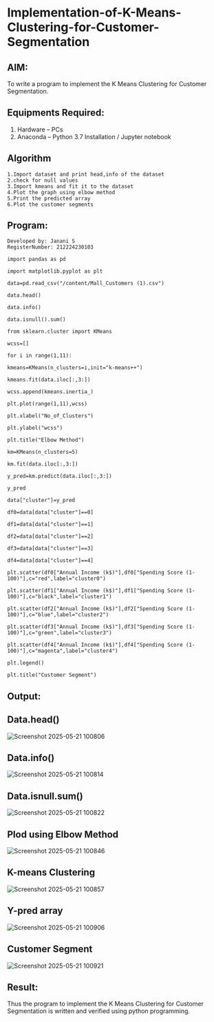 # Implementation-of-K-Means-Clustering-for-Customer-Segmentation

## AIM:
To write a program to implement the K Means Clustering for Customer Segmentation.

## Equipments Required:
1. Hardware – PCs
2. Anaconda – Python 3.7 Installation / Jupyter notebook

## Algorithm
```
1.Import dataset and print head,info of the dataset
2.check for null values
3.Import kmeans and fit it to the dataset
4.Plot the graph using elbow method
5.Print the predicted array
6.Plot the customer segments 
```
## Program:
```
Developed by: Janani S
RegisterNumber: 212224230103
```
```
import pandas as pd

import matplotlib.pyplot as plt

data=pd.read_csv("/content/Mall_Customers (1).csv")

data.head()

data.info()

data.isnull().sum()

from sklearn.cluster import KMeans

wcss=[]

for i in range(1,11):

kmeans=KMeans(n_clusters=i,init="k-means++")

kmeans.fit(data.iloc[:,3:])

wcss.append(kmeans.inertia_)

plt.plot(range(1,11),wcss)

plt.xlabel("No_of_Clusters")

plt.ylabel("wcss")

plt.title("Elbow Method")

km=KMeans(n_clusters=5)

km.fit(data.iloc[:,3:])

y_pred=km.predict(data.iloc[:,3:])

y_pred

data["cluster"]=y_pred

df0=data[data["cluster"]==0]

df1=data[data["cluster"]==1]

df2=data[data["cluster"]==2]

df3=data[data["cluster"]==3]

df4=data[data["cluster"]==4]

plt.scatter(df0["Annual Income (k$)"],df0["Spending Score (1-100)"],c="red",label="cluster0")

plt.scatter(df1["Annual Income (k$)"],df1["Spending Score (1-100)"],c="black",label="cluster1")

plt.scatter(df2["Annual Income (k$)"],df2["Spending Score (1-100)"],c="blue",label="cluster2")

plt.scatter(df3["Annual Income (k$)"],df3["Spending Score (1-100)"],c="green",label="cluster3")

plt.scatter(df4["Annual Income (k$)"],df4["Spending Score (1-100)"],c="magenta",label="cluster4")

plt.legend()

plt.title("Customer Segment")
```

## Output:
## Data.head()
![Screenshot 2025-05-21 100806](https://github.com/user-attachments/assets/f2ae2a2e-5109-4dab-95bc-fd68b7dc66a4)
## Data.info()
![Screenshot 2025-05-21 100814](https://github.com/user-attachments/assets/805fe1e1-bba3-4311-953d-e535ce7d2b5e)
## Data.isnull.sum()
![Screenshot 2025-05-21 100822](https://github.com/user-attachments/assets/4127ba67-049c-4fd3-b4a9-3ff644fa2ff2)
## Plod using Elbow Method
![Screenshot 2025-05-21 100846](https://github.com/user-attachments/assets/94e0ecea-211b-4313-92c1-fd6b18fb079d)
## K-means Clustering
![Screenshot 2025-05-21 100857](https://github.com/user-attachments/assets/ba14e6ce-7719-43f5-b278-12b685c8c13a)
## Y-pred array
![Screenshot 2025-05-21 100906](https://github.com/user-attachments/assets/8593d550-374d-45d8-8591-9a9278e43dbf)
## Customer Segment
![Screenshot 2025-05-21 100921](https://github.com/user-attachments/assets/1972e574-e9d6-4d79-8fc8-6d9523d48745)


## Result:
Thus the program to implement the K Means Clustering for Customer Segmentation is written and verified using python programming.
